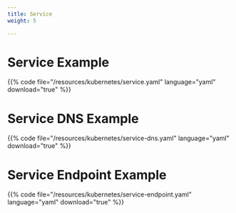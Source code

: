 ```yaml
---
title: Service
weight: 5

---
```


# Service Example

{{% code file="/resources/kubernetes/service.yaml" language="yaml" download="true" %}}

# Service DNS Example

{{% code file="/resources/kubernetes/service-dns.yaml" language="yaml" download="true" %}}

# Service Endpoint Example

{{% code file="/resources/kubernetes/service-endpoint.yaml" language="yaml" download="true" %}}